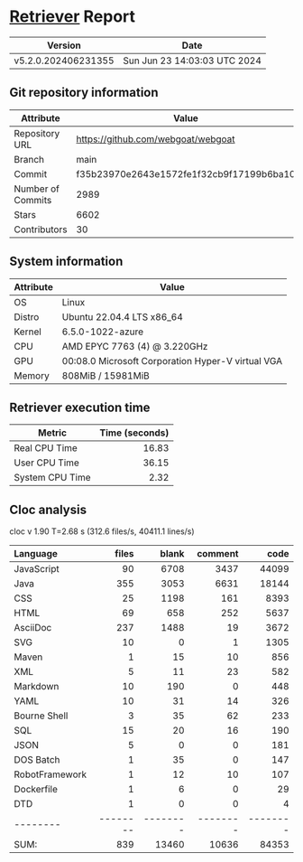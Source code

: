 # [Retriever](https://github.com/PalladioSimulator/Palladio-ReverseEngineering-Retriever) Report
| Version | Date |
| ------- | ---- |
| v5.2.0.202406231355 | Sun Jun 23 14:03:03 UTC 2024 |

## Git repository information
|      Attribute    | Value |
| ----------------- | ----- |
| Repository URL    | https://github.com/webgoat/webgoat |
| Branch            | main |
| Commit            | f35b23970e2643e1572fe1f32cb9f17199b6ba10 |
| Number of Commits | 2989 |
| Stars             | 6602 |
| Contributors      | 30 |


## System information
| Attribute | Value |
| --------- | ----- |
| OS | Linux  |
| Distro | Ubuntu 22.04.4 LTS x86_64  |
| Kernel | 6.5.0-1022-azure  |
| CPU | AMD EPYC 7763 (4) @ 3.220GHz  |
| GPU | 00:08.0 Microsoft Corporation Hyper-V virtual VGA  |
| Memory | 808MiB / 15981MiB  |

## Retriever execution time
| Metric | Time (seconds) |
| --- | ---: |
| Real CPU Time | 16.83 |
| User CPU Time | 36.15 |
| System CPU Time | 2.32 |
<!--
Explainations:
- __Real CPU Time__: actual time the command has run (can be less than total time spent in user and system mode for multi-threaded processes)
- __User CPU Time__: time the command has spent running in user mode
- __System CPU Time__: time the command has spent running in system or kernel mode
-->

## Cloc analysis
cloc v 1.90  T=2.68 s (312.6 files/s, 40411.1 lines/s)

Language|files|blank|comment|code
:-------|-------:|-------:|-------:|-------:
JavaScript|90|6708|3437|44099
Java|355|3053|6631|18144
CSS|25|1198|161|8393
HTML|69|658|252|5637
AsciiDoc|237|1488|19|3672
SVG|10|0|1|1305
Maven|1|15|10|856
XML|5|11|23|582
Markdown|10|190|0|448
YAML|10|31|14|326
Bourne Shell|3|35|62|233
SQL|15|20|16|190
JSON|5|0|0|181
DOS Batch|1|35|0|147
RobotFramework|1|12|10|107
Dockerfile|1|6|0|29
DTD|1|0|0|4
--------|--------|--------|--------|--------
SUM:|839|13460|10636|84353
